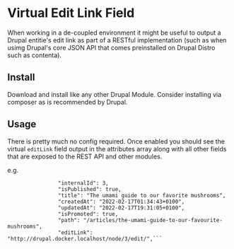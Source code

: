 # Virtual Edit Link Field

When working in a de-coupled environment it might be useful to output a Drupal
entitie's edit link as part of a RESTful implementation (such as when usimg 
Drupal's core JSON API that comes preinstalled on Drupal Distro such as 
contenta).

## Install

Download and install like any other Drupal Module. Consider installing via 
composer as is recommended by Drupal.

## Usage

There is pretty much no config required. Once enabled you should see the 
virtual `editLink` field output in the attributes array along with all other 
fields that are exposed to the REST API and other modules.

e.g.

```  "attributes": {
                "internalId": 3,
                "isPublished": true,
                "title": "The umami guide to our favorite mushrooms",
                "createdAt": "2022-02-17T01:34:43+0100",
                "updatedAt": "2022-02-17T19:31:05+0100",
                "isPromoted": true,
                "path": "/articles/the-umami-guide-to-our-favourite-mushrooms",
                "editLink": "http://drupal.docker.localhost/node/3/edit/",```

